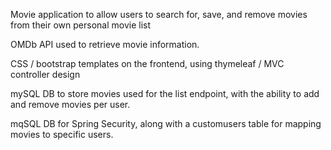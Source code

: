 Movie application to allow users to search for, save, and remove movies from their own personal movie list

OMDb API used to retrieve movie information.

CSS / bootstrap templates on the frontend, using thymeleaf / MVC controller design

mySQL DB to store movies used for the list endpoint, with the ability to add and remove movies per user.

mqSQL DB for Spring Security, along with a customusers table for mapping movies to specific users.
